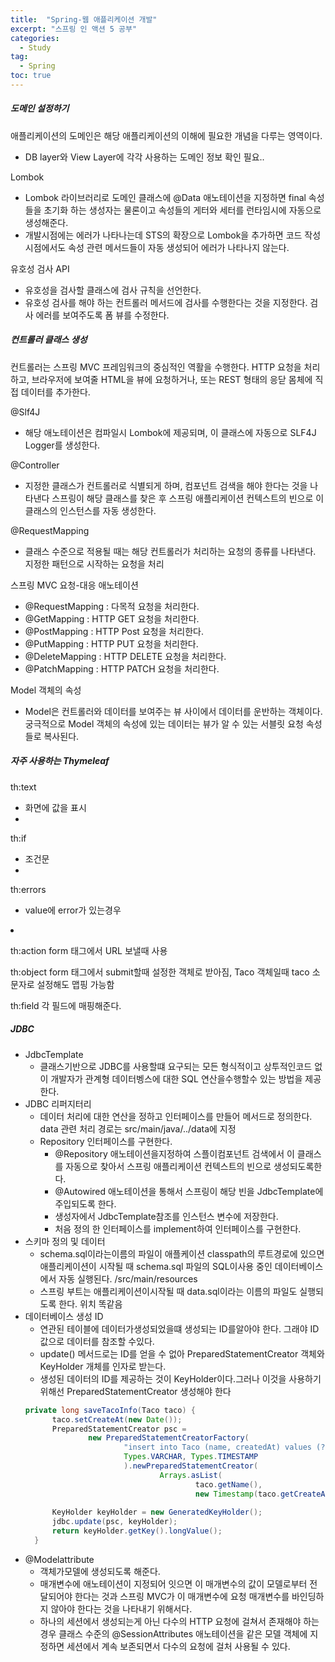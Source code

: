 ```yaml
---
title:  "Spring-웹 애플리케이션 개발"
excerpt: "스프링 인 액션 5 공부"
categories:
  - Study
tag:
  - Spring
toc: true
---
```


##### 도메인 설정하기
애플리케이션의 도메인은 해당 애플리케이션의 이해에 필요한 개념을 다루는 영역이다. 
-  DB layer와 View Layer에 각각 사용하는 도메인 정보 확인 필요..

Lombok
- Lombok 라이브러리로 도메인 클래스에 @Data 애노테이션을 지정하면 final 속성들을 초기화 하는 생성자는 물론이고 속성들의 게터와 세터를 런타임시에 자동으로 생성해준다.
- 개발시점에는 에러가 나타나는데 STS의 확장으로 Lombok을 추가하면 코드 작성 시점에서도 속성 관련 메서드들이 자동 생성되어 에러가 나타나지 않는다.

유호성 검사 API
- 유호성을 검사할 클래스에 검사 규칙을 선언한다.
- 유호성 검사를 해야 하는 컨트롤러 메서드에 검사를 수행한다는 것을 지정한다.
검사 에러를 보여주도록 폼 뷰를 수정한다.


##### 컨트롤러 클래스 생성
컨트롤러는 스프링 MVC 프레임워크의 중심적인 역활을 수행한다. HTTP 요청을 처리하고, 브라우저에 보여줄 HTML을 뷰에 요청하거나, 또는 REST 형태의 응닫 몸체에 직접 데이터를 추가한다.

@Slf4J 
- 해당 애노테이션은 컴파일시 Lombok에 제공되며, 이 클래스에 자동으로 SLF4J Logger를 생성한다.

@Controller
- 지정한 클래스가 컨트롤러로 식별되게 하며, 컴포넌트 검색을 해야 한다는 것을 나타낸다 스프링이 해당 클래스를 찾은 후 스프링 애플리케이션 컨텍스트의 빈으로 이 클래스의 인스턴스를 자동 생성한다.

@RequestMapping
- 클래스 수준으로 적용될 때는 해당 컨트롤러가 처리하는 요청의 종류를 나타낸다. 지정한 패턴으로 시작하는 요청을 처리


스프링 MVC 요청-대응 애노테이션
- @RequestMapping : 다목적 요청을 처리한다.
- @GetMapping : HTTP GET 요청을 처리한다.
- @PostMapping : HTTP Post 요청을 처리한다.
- @PutMapping : HTTP PUT 요청을 처리한다.
- @DeleteMapping : HTTP DELETE 요청을 처리한다.
- @PatchMapping : HTTP PATCH 요청을 처리한다.

Model 객체의 속성
- Model은 컨트롤러와 데이터를 보여주는 뷰 사이에서 데이터를 운반하는 객체이다. 궁극적으로 Model 객체의 속성에 있는 데이터는 뷰가 알 수 있는 서블릿 요청 속성들로 복사된다.



##### 자주 사용하는 Thymeleaf
th:text
- 화면에 값을 표시
- <span th:text="${}"></span>

th:if
- 조건문
- <div th:if="${}"></div>

th:errors
- value에 error가 있는경우
<li th:errors="*{id}" />

th:action
form 태그에서 URL 보낼때 사용

th:object
form 태그에서 submit할때 설정한 객체로 받아짐, Taco 객체일때 taco 소문자로 설정해도 맵핑 가능함

th:field
각 필드에 매핑해준다.


##### JDBC
- JdbcTemplate 
  - 클래스기반으로 JDBC를 사용할떄 요구되는 모든 형식적이고 상투적인코드 없이 개발자가 관계형 데이터벵스에 대한 SQL 연산을수행할수 있는 방법을 제공한다.
- JDBC 리퍼지터리
  - 데이터 처리에 대한 연산을 정하고 인터페이스를 만들어 메서드로 정의한다. data 관련 처리 경로는 src/main/java/../data에 지정
  - Repository 인터페이스를 구현한다.
    - @Repository 애노테이션을지정하여 스플이컴포넌트 검색에서 이 클래스를 자동으로 찾아서 스프링 애플리케이션 컨텍스트의 빈으로 생성되도록한다.
    - @Autowired 애노테이션을 통해서 스프링이 해당 빈을 JdbcTemplate에 주입되도록 한다.
    - 생성자에서 JdbcTemplate참조를 인스턴스 변수에 저장한다.
    - 처음 정의 한 인터페이스를 implement하여 인터페이스를 구현한다.
- 스키마 정의 및 데이터
  - schema.sql이라는이름의 파일이 애플케이션 classpath의 루트경로에 있으면 애플리케이션이 시작될 때 schema.sql 파일의 SQL이사용 중인 데이터베이스에서 자동 실행된다. /src/main/resources
  - 스프링 부트는 애플리케이션이시작될 때 data.sql이라는 이름의 파일도 실행되도록 한다. 위치 똑같음
- 데이터베이스 생성 ID
  - 연관된 테이블에 데이터가생성되었을떄 생성되는 ID를알아야 한다. 그래야 ID값으로 데이터를 참조할 수있다.
  - update() 메서드로는 ID를 얻을 수 없아 PreparedStatementCreator 객체와 KeyHolder 개체를 인자로 받는다.
  - 생성된 데이터의 ID를 제공하는 것이 KeyHolder이다.그러나 이것을 사용하기 위해선 PreparedStatementCreator 생성해야 한다
  ``` java
  private long saveTacoInfo(Taco taco) {
		taco.setCreateAt(new Date());
		PreparedStatementCreator psc =
				new PreparedStatementCreatorFactory(
						"insert into Taco (name, createdAt) values (?, ?)",
						Types.VARCHAR, Types.TIMESTAMP
						).newPreparedStatementCreator(
								Arrays.asList(
										taco.getName(),
										new Timestamp(taco.getCreateAt().getTime())));
		
		KeyHolder keyHolder = new GeneratedKeyHolder();
		jdbc.update(psc, keyHolder);
		return keyHolder.getKey().longValue();
	}
  ```
- @Modelattribute
  - 객체가모델에 생성되도록 해준다.
  - 매개변수에 애노테이션이 지정되어 잇으면 이 매개변수의 값이 모델로부터 전달되어야 한다는 것과 스프링 MVC가 이 매개변수에 요청 매개변수를 바인딩하지 않아야 한다는 것을 나타내기 위해서다.
  - 하나의 세션에서 생성되는게 아닌 다수의 HTTP 요청에 걸쳐서 존재해야 하는 경우 클래스 수준의 @SessionAttributes 애노테이션을 같은 모델 객체에 지정하면 세션에서 계속 보존되면서 다수의 요청에 걸처 사용될 수 있다.  
